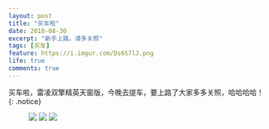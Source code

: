 ```yaml
---
layout: post
title: "买车啦"
date: 2018-08-30
excerpt: "新手上路，请多关照"
tags: [买车]
feature: https://i.imgur.com/Ds6S7lJ.png
life: true
comments: true
---
```

买车啦，雷凌双擎精英天窗版，今晚去提车，要上路了大家多多关照，哈哈哈哈！
{: .notice}
<figure>
    <img src="{{ site.staticUrl }}/image/jpg/tiche.jpg?imageMogr2/auto-orient" />
    <img src="{{ site.staticUrl }}/image/jpg/xinche1.jpg?imageMogr2/auto-orient" />
    <img src="{{ site.staticUrl }}/image/jpg/xinche2.jpg?imageMogr2/auto-orient" />
</figure>
